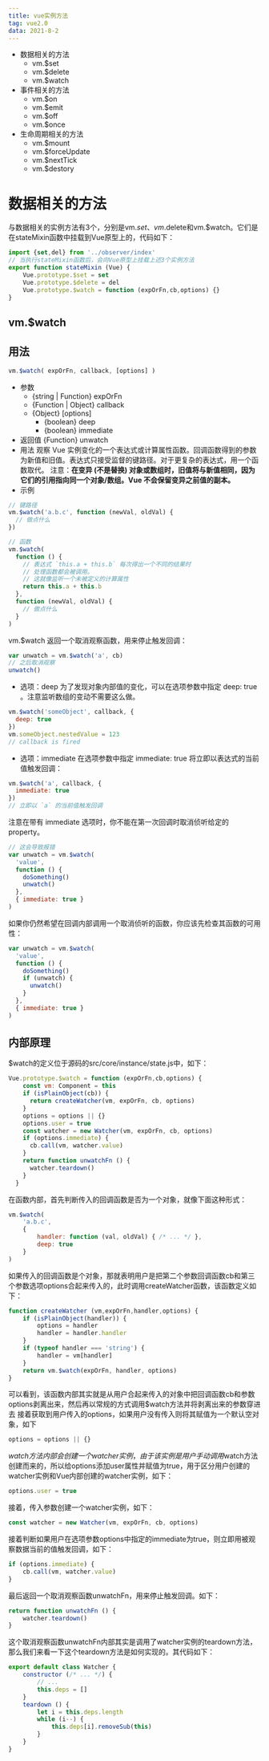 ```yaml
---
title: vue实例方法
tag: vue2.0
data: 2021-8-2
---
```

+ 数据相关的方法
  + vm.$set
  + vm.$delete
  + vm.$watch
+ 事件相关的方法
  + vm.$on
  + vm.$emit
  + vm.$off
  + vm.$once
+ 生命周期相关的方法
  + vm.$mount
  + vm.$forceUpdate
  + vm.$nextTick
  + vm.$destory

# 数据相关的方法

与数据相关的实例方法有3个，分别是vm.$set、vm.$delete和vm.$watch。它们是在stateMixin函数中挂载到Vue原型上的，代码如下：
```js
import {set,del} from '../observer/index'
// 当执行stateMixin函数后，会向Vue原型上挂载上述3个实例方法
export function stateMixin (Vue) {
    Vue.prototype.$set = set
    Vue.prototype.$delete = del
    Vue.prototype.$watch = function (expOrFn,cb,options) {}
}
```
##  vm.$watch
## 用法
```js
vm.$watch( expOrFn, callback, [options] )
```
+ 参数
  + {string | Function} expOrFn
  + {Function | Object} callback
  + {Object} [options]
    + {boolean} deep
    + {boolean} immediate
+ 返回值
  {Function} unwatch
+ 用法
  观察 Vue 实例变化的一个表达式或计算属性函数。回调函数得到的参数为新值和旧值。表达式只接受监督的键路径。对于更复杂的表达式，用一个函数取代。
  注意：**在变异 (不是替换) 对象或数组时，旧值将与新值相同，因为它们的引用指向同一个对象/数组。Vue 不会保留变异之前值的副本。**
+ 示例
```js
// 键路径
vm.$watch('a.b.c', function (newVal, oldVal) {
  // 做点什么
})

// 函数
vm.$watch(
  function () {
    // 表达式 `this.a + this.b` 每次得出一个不同的结果时
    // 处理函数都会被调用。
    // 这就像监听一个未被定义的计算属性
    return this.a + this.b
  },
  function (newVal, oldVal) {
    // 做点什么
  }
)
```
vm.$watch 返回一个取消观察函数，用来停止触发回调：
```js
var unwatch = vm.$watch('a', cb)
// 之后取消观察
unwatch()
```
+ 选项：deep
  为了发现对象内部值的变化，可以在选项参数中指定 deep: true 。注意监听数组的变动不需要这么做。
```js
vm.$watch('someObject', callback, {
  deep: true
})
vm.someObject.nestedValue = 123
// callback is fired
```
+ 选项：immediate
  在选项参数中指定 immediate: true 将立即以表达式的当前值触发回调：
```js
vm.$watch('a', callback, {
  immediate: true
})
// 立即以 `a` 的当前值触发回调
```
注意在带有 immediate 选项时，你不能在第一次回调时取消侦听给定的 property。
```js
// 这会导致报错
var unwatch = vm.$watch(
  'value',
  function () {
    doSomething()
    unwatch()
  },
  { immediate: true }
)
```
如果你仍然希望在回调内部调用一个取消侦听的函数，你应该先检查其函数的可用性：
```js
var unwatch = vm.$watch(
  'value',
  function () {
    doSomething()
    if (unwatch) {
      unwatch()
    }
  },
  { immediate: true }
)
```
##  内部原理
$watch的定义位于源码的src/core/instance/state.js中，如下：
```js
Vue.prototype.$watch = function (expOrFn,cb,options) {
    const vm: Component = this
    if (isPlainObject(cb)) {
      return createWatcher(vm, expOrFn, cb, options)
    }
    options = options || {}
    options.user = true
    const watcher = new Watcher(vm, expOrFn, cb, options)
    if (options.immediate) {
      cb.call(vm, watcher.value)
    }
    return function unwatchFn () {
      watcher.teardown()
    }
  }
```
在函数内部，首先判断传入的回调函数是否为一个对象，就像下面这种形式：
```js
vm.$watch(
    'a.b.c',
    {
        handler: function (val, oldVal) { /* ... */ },
        deep: true
    }
)
```
如果传入的回调函数是个对象，那就表明用户是把第二个参数回调函数cb和第三个参数选项options合起来传入的，此时调用createWatcher函数，该函数定义如下：
```js
function createWatcher (vm,expOrFn,handler,options) {
    if (isPlainObject(handler)) {
        options = handler
        handler = handler.handler
    }
    if (typeof handler === 'string') {
        handler = vm[handler]
    }
    return vm.$watch(expOrFn, handler, options)
}
```
可以看到，该函数内部其实就是从用户合起来传入的对象中把回调函数cb和参数options剥离出来，然后再以常规的方式调用$watch方法并将剥离出来的参数穿进去
接着获取到用户传入的options，如果用户没有传入则将其赋值为一个默认空对象，如下
```js
options = options || {}
```
$watch方法内部会创建一个watcher实例，由于该实例是用户手动调用$watch方法创建而来的，所以给options添加user属性并赋值为true，用于区分用户创建的watcher实例和Vue内部创建的watcher实例，如下：
```js
options.user = true
```
接着，传入参数创建一个watcher实例，如下：
```js
const watcher = new Watcher(vm, expOrFn, cb, options)
```
接着判断如果用户在选项参数options中指定的immediate为true，则立即用被观察数据当前的值触发回调，如下：
```js
if (options.immediate) {
    cb.call(vm, watcher.value)
}
```
最后返回一个取消观察函数unwatchFn，用来停止触发回调。如下：
```js
return function unwatchFn () {
    watcher.teardown()
}
```
这个取消观察函数unwatchFn内部其实是调用了watcher实例的teardown方法，那么我们来看一下这个teardown方法是如何实现的。其代码如下：
```js
export default class Watcher {
    constructor (/* ... */) {
        // ...
        this.deps = []
    }
    teardown () {
        let i = this.deps.length
        while (i--) {
            this.deps[i].removeSub(this)
        }
    }
}
```
